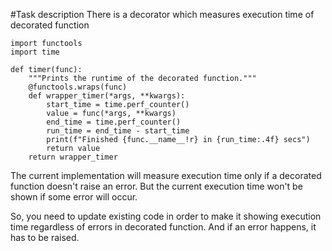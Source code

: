 #Task description
There is a decorator which measures execution time of decorated function
```
import functools
import time

def timer(func):
    """Prints the runtime of the decorated function."""
    @functools.wraps(func)
    def wrapper_timer(*args, **kwargs):
        start_time = time.perf_counter()
        value = func(*args, **kwargs)
        end_time = time.perf_counter()
        run_time = end_time - start_time
        print(f"Finished {func.__name__!r} in {run_time:.4f} secs")
        return value
    return wrapper_timer
```
The current implementation will measure execution time only if a decorated function doesn't raise
an error. But the current execution time won't be shown if some error will occur.

So, you need to update existing code in order to make it showing execution time regardless of
errors in decorated function. And if an error happens, it has to be raised.